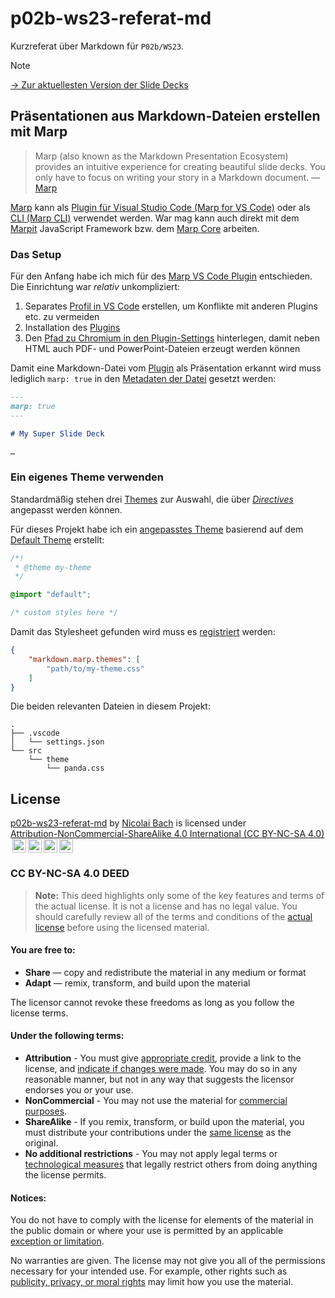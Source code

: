 # p02b-ws23-referat-md

Kurzreferat über Markdown für `P02b/WS23`.

> [!NOTE]
> [→ Zur aktuellesten Version der Slide Decks](releases/latest)

## Präsentationen aus Markdown-Dateien erstellen mit Marp

> Marp (also known as the Markdown Presentation Ecosystem) provides an intuitive experience for creating beautiful slide decks. You only have to focus on writing your story in a Markdown document.
> — [Marp]

[Marp] kann als [Plugin für Visual Studio Code (Marp for VS Code)][marp-vsc] oder als [CLI (Marp CLI)][marp-cli-gh] verwendet werden. War mag kann auch direkt mit dem [Marpit] JavaScript Framework bzw. dem [Marp Core] arbeiten.

### Das Setup

Für den Anfang habe ich mich für des [Marp VS Code Plugin][marp-vsc] entschieden. Die Einrichtung war *relativ* unkompliziert:

1. Separates [Profil in VS Code][vsc-profiles] erstellen, um Konflikte mit anderen Plugins etc. zu vermeiden
2. Installation des [Plugins][marp-vsc]
3. Den [Pfad zu Chromium in den Plugin-Settings][marp-vsc-file-types] hinterlegen, damit neben HTML auch PDF- und PowerPoint-Dateien erzeugt werden können

Damit eine Markdown-Datei vom [Plugin][marp-vsc] als Präsentation erkannt wird muss lediglich `marp: true` in den [Metadaten der Datei][marp-docs-fm] gesetzt werden:

```markdown sample.md
---
marp: true
---

# My Super Slide Deck

…
```

### Ein eigenes Theme verwenden

Standardmäßig stehen drei [Themes][marp-themes] zur Auswahl, die über [*Directives*][marp-docs-tweak-style] angepasst werden können.

Für dieses Projekt habe ich ein [angepasstes Theme][marp-docs-css-extend] basierend auf dem [Default Theme][marp-theme-default] erstellt:

```css sample.css
/*!
 * @theme my-theme
 */

@import "default";

/* custom styles here */
```

Damit das Stylesheet gefunden wird muss es [registriert][marp-tl-reg-theme] werden:

```json ./vscode/settings.json
{
	"markdown.marp.themes": [
		"path/to/my-theme.css"
	]
}
```

Die beiden relevanten Dateien in diesem Projekt:

```
.
├── .vscode
│   └── settings.json
└── src
    └── theme
        └── panda.css
```

## License

<p xmlns:cc="http://creativecommons.org/ns#" xmlns:dct="http://purl.org/dc/terms/"><a property="dct:title"
		rel="cc:attributionURL" href="https://github.com/nicolaibach/p02b-ws23-referat-md">p02b-ws23-referat-md</a> by <a
		rel="cc:attributionURL dct:creator" property="cc:attributionName" href="https://github.com/nicolaibach/">Nicolai
		Bach</a> is licensed under <a href="http://creativecommons.org/licenses/by-nc-sa/4.0/?ref=chooser-v1"
		target="_blank" rel="license noopener noreferrer" style="display:inline-block;">Attribution-NonCommercial-ShareAlike 4.0 International (CC BY-NC-SA 4.0)<img
			style="height:22px!important;margin-left:3px;vertical-align:text-bottom;"
			src="https://mirrors.creativecommons.org/presskit/icons/cc.svg?ref=chooser-v1"><img
			style="height:22px!important;margin-left:3px;vertical-align:text-bottom;"
			src="https://mirrors.creativecommons.org/presskit/icons/by.svg?ref=chooser-v1"><img
			style="height:22px!important;margin-left:3px;vertical-align:text-bottom;"
			src="https://mirrors.creativecommons.org/presskit/icons/nc.svg?ref=chooser-v1"><img
			style="height:22px!important;margin-left:3px;vertical-align:text-bottom;"
			src="https://mirrors.creativecommons.org/presskit/icons/sa.svg?ref=chooser-v1"></a></p>

### CC BY-NC-SA 4.0 DEED

> **Note:**
> This deed highlights only some of the key features and terms of the actual license. It is not a license and has no legal value. You should carefully review all of the terms and conditions of the [actual license](LICENSE) before using the licensed material.

#### You are free to:

- **Share** — copy and redistribute the material in any medium or format
- **Adapt** — remix, transform, and build upon the material

The licensor cannot revoke these freedoms as long as you follow the license terms.

#### Under the following terms:

- **Attribution** - You must give [appropriate credit](https://creativecommons.org/licenses/by-nc-sa/4.0/deed.en#), provide a link to the license, and [indicate if changes were made](https://creativecommons.org/licenses/by-nc-sa/4.0/deed.en#). You may do so in any reasonable manner, but not in any way that suggests the licensor endorses you or your use.
- **NonCommercial** - You may not use the material for [commercial purposes](https://creativecommons.org/licenses/by-nc-sa/4.0/deed.en#).
- **ShareAlike** - If you remix, transform, or build upon the material, you must distribute your contributions under the [same license](https://creativecommons.org/licenses/by-nc-sa/4.0/deed.en#) as the original.
- **No additional restrictions** - You may not apply legal terms or [technological measures](https://creativecommons.org/licenses/by-nc-sa/4.0/deed.en#) that legally restrict others from doing anything the license permits.

#### Notices:

You do not have to comply with the license for elements of the material in the public domain or where your use is permitted by an applicable [exception or limitation](https://creativecommons.org/licenses/by-nc-sa/4.0/deed.en#).

No warranties are given. The license may not give you all of the permissions necessary for your intended use. For example, other rights such as [publicity, privacy, or moral rights](https://creativecommons.org/licenses/by-nc-sa/4.0/deed.en#) may limit how you use the material.

<!-- Reference Links -->

[Marp]: https://marp.app
[marp-vsc]: https://marketplace.visualstudio.com/items?itemName=marp-team.marp-vscode
[marp-cli-gh]: https://github.com/marp-team/marp-cli
[Marpit]: https://github.com/marp-team/marpit
[Marp Core]: https://github.com/marp-team/marp-core
[vsc-profiles]: https://code.visualstudio.com/docs/editor/profiles
[marp-vsc-file-types]: https://github.com/marp-team/marp-vscode#supported-file-types
[marp-docs-fm]: https://github.com/marp-team/marp/blob/main/website/docs/guide/directives.md#front-matter
[marp-themes]: https://github.com/marp-team/marp-core/tree/main/themes
[marp-docs-tweak-style]: https://marpit.marp.app/directives?id=tweak-theme-style
[marp-docs-css-extend]: https://marpit.marp.app/theme-css?id=customized-theme
[marp-theme-default]: https://github.com/marp-team/marp-core/tree/main/themes#default
[marp-tl-reg-theme]: https://yoanbernabeu.github.io/MARP-Template-Library/docs/intro/#the-easy-way-with-vs-code
